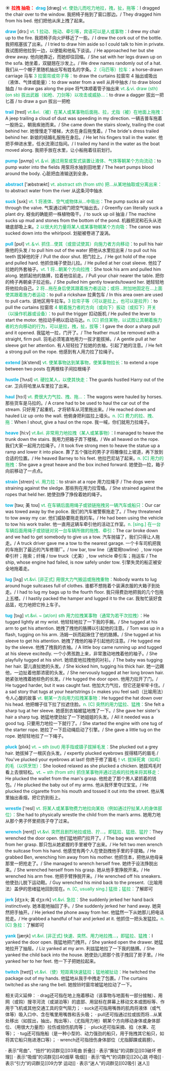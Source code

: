 ☀ <font color="red">**拉拽 抽吸：**</font>
<font color="sky blue">**drag**</font> [dræɡ] 
<font color="#00b050">vt. 使劲儿而吃力地拉，拽，扯，拖等：</font>I dragged the chair over to the window. 我把椅子拖到了窗口那边。/ They dragged him from his bed. 他们把他从床上拽了起来。 

<font color="sky blue">**draw**</font> [drɔ:] 
<font color="#00b050">vt. 1 拉动、拖动、牵引等，宾语可以是人或事物：</font>I drew my chair up to the fire. 我把椅子向火炉移近了一些。/ I drew the cork out of the bottle. 我把瓶塞拔了出来。/ I tried to draw him aside so I could talk to him in private. 我试图把他拉到一边，以便能和他私下谈谈。/ He approached her but she drew away. 他向她靠近，而她却往回缩。/ She sat with her legs drawn up on the sofa. 她坐着，双腿翘在沙发上。/ We drew names randomly out of a hat. 我们从一个帽子里随机抽出写有姓名的字条。<font color="#00b050">2（马匹等）拉车：</font>a horse-drawn carriage 马车 <font color="#00b050">3 拉窗帘或帘子等：</font>to draw the curtains 拉窗帘 4 抽出或吸出（液体、气体或能量）：</font>to draw water from a well 从井中抽水 / to draw blood 抽血 / to draw gas along the pipe 将气体顺着管子抽出来 <font color="#00b050">vt.＆vi. draw (sth) (on sb) 拔出武器（如枪、刀剑等）以攻击或威胁…：</font>to draw a dagger 拔出一把匕首 / to draw a gun 拔出一把枪
           
<font color="sky blue">**trail**</font> [treɪl]
<font color="#00b050">vt.&vi.（被）在某人或某事物后面拖、拉，尤指（被）在地面上拖拽：</font>A jeep trailing a cloud of dust was speeding in my direction. 一辆吉普车拖着一股扬尘，朝我疾驰而来。/ She came down the stairs slowly, trailing the coat behind her. 她慢慢走下楼梯，大衣在身后拖曳着。/ The bride's dress trailed behind her. 新娘的结婚礼服拖在身后。/ He let his fingers trail in the water. 他把手伸进水里，任水流滑过指间。/ I trailed my hand in the water as the boat moved along. 我把手放在水里，让小船拖着往前划行。

<font color="sky blue">**pump**</font> [pʌmp] 
<font color="#00b050">vt.＆vi. 通过用泵或泵式装置让液体、气体等朝某个方向流动：</font>to pump water into the fields 用泵将水抽到田地里 / The heart pumps blood around the body. 心脏把血液输送到全身。

<font color="sky blue">**abstract**</font> ['æbstrækt] 
<font color="#00b050">vt. abstract sth (from sth)  把…从某地抽取或分离出来：</font>to abstract water from the river 从这条河中抽水

<font color="sky blue">**suck**</font> [sʌk] 
<font color="#00b050">vt. 1 将液体、空气或物体从…中吸出：</font>The pump sucks air out through the valve. 气泵通过阀门把空气抽出去。/ Greenfly can literally suck a plant dry. 蚜虫的确能把一株植物吸干。/ to suck up oil 抽油 / The machine sucks up mud and stones from the bottom of the pond. 机器把泥和石头从池塘底部吸上来。<font color="#00b050">2 以很大的力量将某人或某事物朝某个方向吸：</font>The canoe was sucked down into the whirlpool. 划艇被卷进了漩涡。

<font color="sky blue">**pull**</font> [pʊl] 
<font color="#00b050">vt.＆vi. 抓住…使其（或尝试使其）向施力者方向移动：</font>to pull his hair 揪他的头发 / to pull him out of the water 把他从水里拉出来 / to pull out his teeth 拔掉他的牙 / Pull the door shut. 把门拉上。/ He got hold of the rope and pulled hard. 他抓住绳子使劲儿拉。/ He pulled at her coat sleeve. 他拉了拉她的外套袖子。<font color="#00b050">vt. 1 将…朝某个方向拉拽：</font>She took his arm and pulled him along. 她抓起他的胳膊，拉着他往前走。/ Pull your chair nearer the table. 把你的椅子再朝桌子拉近些。/ She pulled him gently towards/toward her. 她轻轻地将他拉向自己。<font color="#00b050">2 将…拖在身后使其跟着施力者运动；或将…附加地固定在…上面使其跟着施力者运动：</font>to pull a rickshaw 拉黄包车 / In this area oxen are used to pull carts. 该地区用牛拉车。<font color="#00b050">3 拉帘子等（可以是拉上，也可以是拉开）：</font>to pull the curtains 拉窗帘 <font color="#00b050">4 朝着施力者的方向（或向下）扳动（或扣下）开关（以操作机器或设备）：</font>to pull the trigger 扣动扳机 / He pulled the lever to start the motor. 他拉动手柄以启动马达。<font color="#00b050">n. [C] 抓住某物，以试图让其朝着施力者的方向移动的行为，可以是拉，拽，扯，拔等：</font>I gave the door a sharp pull and it opened. 我猛地一拉，门开了。/ The feather must be removed with a straight, firm pull. 羽毛必须笔直地用力一拔才能拔掉。/ A gentle pull at her sleeve got her attention. 有人轻轻拉了拉她的衣袖，引起了她的注意。/ He felt a strong pull on the rope. 他感到有人用力拉了拉绳子。
                      
<font color="sky blue">**extend**</font> [ɪkˈstend]
<font color="#00b050">vt. 使某事物达到某事物，使某事物拉长：</font>to extend a rope between two posts 在两根柱子间拉根绳子

<font color="sky blue">**hustle**</font> [ˈhʌsl]
<font color="#00b050">vt. 硬拉某人，以使其快走：</font>The guards hustled Harry out of the car. 卫兵将哈里从车里拉了出来。           

<font color="sky blue">**haul**</font> [hɔ:l]
<font color="#00b050">vt. 费很大力气拉、拽、拖…：</font>The wagons were hauled by horses. 那些货车是马拉的。/ A crane had to be used to haul the car out of the stream. 只好用了起重机，才将轿车从河里拖出来。/ He reached down and hauled Liz up onto the wall. 他俯身把利兹拉上墙头。<font color="#00b050">n. [C] 费力的拉、拽、拖：</font>When I shout, give a haul on the rope. 我一喊，你们就用力拉绳子。
                         
<font color="sky blue">**heave**</font> [hi:v]
<font color="#00b050">vt.&vi. 非常用力地拉拽（某人或某事物）：</font>I managed to heave the trunk down the stairs. 我用力把箱子弄下楼梯。/ We all heaved on the rope. 我们大家一起用力拉绳子。/ It took five strong men to heave the statue up a ramp and lower it into place. 靠了五个强壮的男子才将雕像拉上坡道，再下放到合适的位置。/ He heaved Barney to his feet. 他拉巴尼站了起来。<font color="#00b050">n. [C] 用力的拖拽：</font>She gave a great heave and the box inched forward. 她使劲—拉，箱子向前移动了一点点。

<font color="sky blue">**strain**</font> [streɪn]
<font color="#00b050">vi. 用力拉：</font>to strain at a rope 用力拉绳子 / The dogs were straining against the sledge. 那些狗在用力拉雪橇。/ She strained against the ropes that held her. 她使劲挣了挣拴着她的绳子。        

<font color="sky blue">**tow**</font> [təʊ; 美 toʊ]
<font color="#00b050">vt. 在车辆后面用绳子或锁链拖拽另一辆汽车或船只：</font>Our car was towed away by the police. 我们的汽车被警察拖走了。/ They threatened to tow away my car. 他们威胁要拖走我的车。/ He had been using the vehicle to tow his work trailer. 他一直用这辆车牵引他的活动工作室。<font color="#00b050">n. [sing.] 在一台车辆后面用绳子或锁链对另一台车辆所做的拖拽、牵引：</font>The car broke down and we had to get somebody to give us a tow. 汽车抛锚了，我们只得让人拖走。/ A truck driver gave me a tow to the nearest garage. 一个卡车司机把我的车拖到了最近的汽车修理厂。/ tow bar, tow line（通常用towline）, tow rope 牵引杆；拖索；纤绳 / tow truck（尤美）, tow vehicle 牵引车；拖运车 / The ship, whose engine had failed, is now safely under tow. 引擎失灵的船正被安全地拖着走。           
           
<font color="sky blue">**lug**</font> [lʌg]
<font color="#00b050">vt.&vi. [非正式] 用很大力气搬运或拖拽重物：</font>Nobody wants to lug around huge suitcases full of clothes. 谁都不想拖着个装满衣服的大箱子到处走。/ I had to lug my bags up to the fourth floor. 我只得费劲地把我的几个包拖上五楼。/ I hastily packed the hamper and lugged it to the car. 我匆忙装好食品篮，吃力地把它拎上车子。           

<font color="sky blue">**tug**</font> [tʌg]
<font color="#00b050">vt.&vi. ~ (at/on) sth 用力拉拽某事物（通常为若干次拉拽）：</font>He tugged lightly at my wrist. 他轻轻地拉了一下我的手腕。/ She tugged at his arm to get his attention. 她拽了拽他的胳膊以引起他的注意。/ Tom was up in a flash, tugging on his arm. 汤姆一跃而起揪住了他的胳膊。/ She tugged at his sleeve to get his attention. 她拽了拽他的袖子引起他的注意。/ He tugged me by the sleeve. 他拽了拽我的衣袖。/ A little boy came running up and tugged at his sleeve excitedly. 一个小男孩跑上来，非常激动地拽着他的袖子。/ She playfully tugged at his shirt. 她顽皮地拉拽他的衬衫。/ The baby was tugging her hair. 婴儿直扯她的头发。/ She kicked him, tugging his thick hair. 她一边踢他，一边扯着他那浓密的头发。/ She nervously tugged at her long brown hair. 她紧张地拽着她棕色的长发。/ He tugged the door open. 他用力拉开了门。/ He tugged harder, but it was caught fast. 他加大力气拉，但它还是牢牢卡住。/ a sad story that tugs at your heartstrings (= makes you feel sad)（比喻用法）令人心酸的故事 <font color="#00b050">vt. 朝某一方向用力拉拽某事物：</font>He tugged the hat down over his head. 他把帽子往下拉了拉遮住脸。<font color="#00b050">n. [C] 突然的用力猛拉、猛拽：</font>She felt a sharp tug at her sleeve. 她感到衣袖被猛地拽了一下。/ She gave her sister's hair a sharp tug. 她猛地使劲扯了一下她姐姐的头发。/ All it needed was a good tug. 只要用力地拉一下就行了。/ She started the engine with one tug of the starter rope. 她拉了一下启动绳启动了引擎。/ She gave a little tug on the rope. 她轻轻地拉了一下绳子。

<font color="sky blue">**pluck**</font> [plʌk]
<font color="#00b050">vt. ~ sth (out) 用手指或镊子拔掉毛发：</font>She plucked out a grey hair. 她拔掉了一根灰白头发。/ expertly plucked eyebrows 拔得精巧的眉毛 / You've plucked your eyebrows at last! 你终于修了眉毛！<font color="#00b050">vt. 拔掉死禽（如鸡）的毛（以供烹饪）：</font>She looked relaxed as she plucked a chicken. 她拔鸡毛时看上去很轻松。<font color="#00b050">vt. ~ sth (from sth) 抓住某事物并通过迅疾的拉拽来将其移走：</font>He plucked the wallet from the man's grasp. 他抢走了那个男人紧抓着的钱包。/ He plucked the baby out of my arms. 他从我怀里夺过宝宝。/ He plucked the cigarette from his mouth and tossed it out into the street. 他从嘴里抽出香烟，把它扔到街上。

<font color="sky blue">**wrestle**</font> ['resl] 
<font color="#00b050">vt. 将某人或某事物费力地拉向某处（例如通过拧扯某人的身体部位）：</font>She had to physically wrestle the child from the man’s arms. 她用力地从那个男子怀里把孩子夺了过来。
           
<font color="sky blue">**wrench**</font> [rentʃ]
<font color="#00b050">vt.&vi. 突然且剧烈地拉或扭、拧…，即猛拉、猛扭、猛拧：</font>They wrenched the door open. 他们猛地把门拉开了。/ The bag was wrenched from her grasp. 那只包从她紧握的手里被夺了出来。/ He felt two men wrench the suitcase from his hand. 他感觉有两个人在使劲拽他手里的手提箱。/ He grabbed Ben, wrenching him away from his mother. 他抓住本，把他从他母亲那里一把抢走了。/ She managed to wrench herself free. 她终于设法挣脱出来。/ She wrenched herself from his grasp. 她从他手里挣脱开来。/ He wrenched his arm free. 他把手臂挣脱开来。/ He wrenched off his sneakers. 他使劲儿脱下运动鞋。/ Guy wrenched his mind back to the present.（比喻用法）盖伊的思绪猛地回到现在。<font color="#00b050">n. [C, usually sing.] 猛扭；猛拉：</font>了解即可
           
<font color="sky blue">**jerk**</font> [dʒɜ:k; 美 dʒɜ:rk]
<font color="#00b050">vt.&vi. 急拉：</font>She suddenly jerked her hand back instinctively. 她本能地抽回了手。/ She suddenly jerked her hand away. 她突然把手抽开。/ He jerked the phone away from her. 他猛然一下从她那儿把电话抢走。/ He grabbed a handful of hair and jerked at it. 他抓住一把头发猛拉。<font color="#00b050">n. [C] 急拉：</font>了解即可
           
<font color="sky blue">**yank**</font> [jæŋk]
<font color="#00b050">vt.&vi. [非正式] 快速、突然、用力地拉拽…，即猛拉、猛拽：</font>I yanked the door open. 我猛地把门拽开。/ She yanked open the drawer. 她猛地拉开了抽屉。/ Liz yanked at my arm. 利兹猛地拉了一下我的胳膊。/ She yanked the child back into the house. 她使劲儿把那个孩子拽回了房子里。/ He yanked her to her feet. 他一下子把她拉起来。
           
<font color="sky blue">**twitch**</font> [twɪtʃ]
<font color="#00b050">vt.&vi.（使）短距离快速猛拉；猛地被扯动：</font>He twitched the package out of my hands. 他猛地从我手中拽走了包裹。/ The curtains twitched as she rang the bell. 她按铃时窗帘被猛地拉动了一下。

相关词义延伸：
· drag还可指在地上拖着移动（该事物与地面有一部分接触）、用网（或钩）搜寻河流（或湖泊等）的底部、用鼠标在屏幕上移动文本或图标等、作用于飞机或其他交通工具的空气阻力；
· suck还可指用嘴唇的肌肉将液体（或气体等）吸入口中、含在嘴里用嘴唇和舌头吸；
· pull还可指通过拉或拔而将…从某处移出（如拔出，抽出，掏出等）、（尤指用力地）朝某个方向移动身体或身体部位、（用很大力量而）拉伤或扭伤肌肉等；
· pluck还可指采摘、掐（水果、花等）；
· tug还可指拖船（是一种小型的、动力强劲的船只，用于拖拽其它船只，如将其它船只拖进港口等）；
· wrench还可指扭伤身体部位（尤指脚踝或肩膀）。

· 表示“弯曲”、“扭拧”的词群见[[03弯曲 折叠]]
· 表示“撕扯”的词群见[[03破坏 修理]]
· 表示“吸烟”的词群见[[40烟草 吸烟]]
· 表示“吸气”的词群见[[20心跳 呼吸]]
· 表示“引力”的词群见[[09力学 运动]]
· 表示“迷人”的词群见[[02吸引 迷人]]
